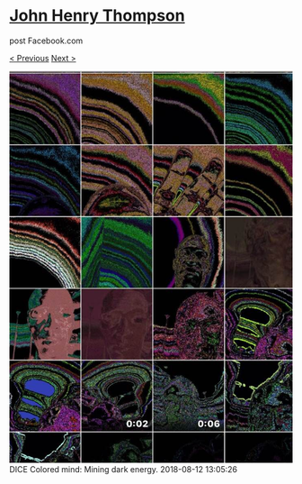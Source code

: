 # [John Henry Thompson](../README.md)
post Facebook.com

[< Previous](2018-08-12-1.md) [Next >](2018-08-12-3.md)

[![](../media/2018-08-12/Timeline-Photos-DICE-Colored-mind-Mining-dark-energy.jpg)](../README.md)
DICE Colored mind: Mining dark energy.
2018-08-12 13:05:26